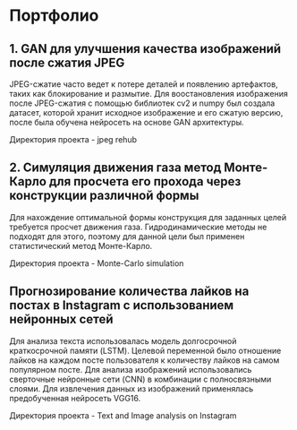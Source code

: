 # Портфолио

## 1. GAN для улучшения качества изображений после сжатия JPEG

JPEG-сжатие часто ведет к потере деталей и появлению артефактов, таких как блокирование и размытие. Для воостановления изображения после JPEG-сжатия с помощью библиотек cv2 и numpy был создала датасет, которой хранит исходное изображение и его сжатую версию, после была обучена нейросеть на основе GAN архитектуры.

Директория проекта - jpeg rehub

## 2. Симуляция движения газа метод Монте-Карло для просчета его прохода через конструкции различной формы

Для нахождение оптимальной формы конструкция для заданных целей требуется просчет движения газа. Гидродинамические методы не подходят для этого, поэтому для данной цели был применен статистический метод Монте-Карло.

Директория проекта - Monte-Carlo simulation

## Прогнозирование количества лайков на постах в Instagram с использованием нейронных сетей

Для анализа текста использовалась модель долгосрочной краткосрочной памяти (LSTM). Целевой переменной было отношение лайков на каждом посте пользователя к количеству лайков на самом популярном посте. Для анализа изображений использовались сверточные нейронные сети (CNN) в комбинации с полносвязными слоями. Для извлечения данных из изображений применялась предобученная нейросеть VGG16.

Директория проекта - Text and Image аnalysis on Instagram

